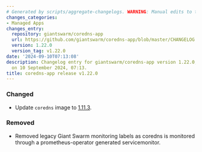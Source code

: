 ```yaml
---
# Generated by scripts/aggregate-changelogs. WARNING: Manual edits to this files will be overwritten.
changes_categories:
- Managed Apps
changes_entry:
  repository: giantswarm/coredns-app
  url: https://github.com/giantswarm/coredns-app/blob/master/CHANGELOG.md#1220---2024-09-10
  version: 1.22.0
  version_tag: v1.22.0
date: '2024-09-10T07:13:08'
description: Changelog entry for giantswarm/coredns-app version 1.22.0, published
  on 10 September 2024, 07:13.
title: coredns-app release v1.22.0
---
```


### Changed
- Update `coredns` image to [1.11.3](https://github.com/coredns/coredns/releases/tag/v1.11.3).
### Removed
- Removed legacy Giant Swarm monitoring labels as coredns is monitored through a prometheus-operator generated servicemonitor.
